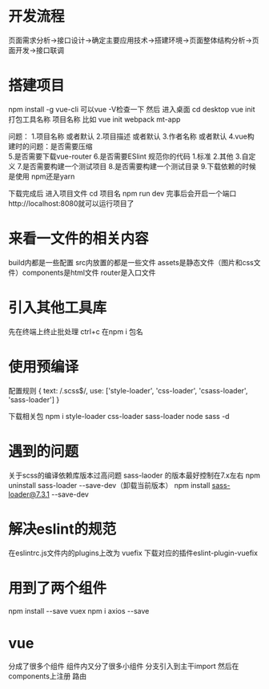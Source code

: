 # 开发流程
页面需求分析->接口设计->确定主要应用技术->搭建环境->页面整体结构分析->页面开发->接口联调


# 搭建项目 
npm install -g vue-cli     可以vue -V检查一下
然后
进入桌面 cd desktop 
vue init 打包工具名称 项目名称      比如 vue init webpack mt-app

问题：
1.项目名称 或者默认
2.项目描述 或者默认
3.作者名称 或者默认
4.vue构建时的问题：是否需要压缩  
5.是否需要下载vue-router
6.是否需要ESlint 规范你的代码   1.标准 2.其他 3.自定义
7.是否需要构建一个测试项目
8.是否需要构建一个测试目录
9.下载依赖的时候是使用 npm还是yarn


下载完成后 
进入项目文件 cd 项目名
npm run dev  完事后会开启一个端口 http://localhost:8080就可以运行项目了

# 来看一文件的相关内容 
build内都是一些配置
src内放置的都是一些文件  assets是静态文件（图片和css文件）components是html文件 router是入口文件



# 引入其他工具库
先在终端上终止批处理 ctrl+c 
在npm i 包名 

# 使用预编译
配置规则
{
                text: /\.scss$/,
                use: ['style-loader', 'css-loader', 'csass-loader', 'sass-loader']
            }

下载相关包 npm i style-loader css-loader sass-loader node sass -d

# 遇到的问题
关于scss的编译依赖库版本过高问题 sass-laoder 的版本最好控制在7.x左右 
npm uninstall sass-loader --save-dev（卸载当前版本）
npm install sass-loader@7.3.1 --save-dev
     
# 解决eslint的规范
在eslintrc.js文件内的plugins上改为 vuefix  下载对应的插件eslint-plugin-vuefix

# 用到了两个组件
npm install --save vuex
npm i axios --save



# vue
分成了很多个组件  组件内又分了很多小组件 分支引入到主干import 然后在components上注册
路由 

